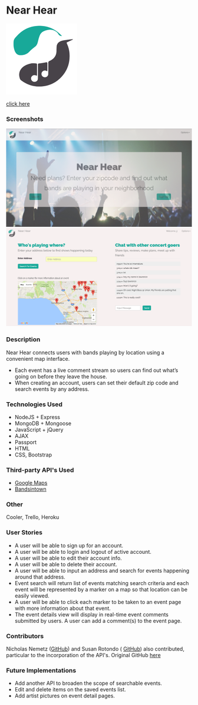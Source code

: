 # Near Hear

![](public/favicon.ico)

[click here](https://nearhear.herokuapp.com)

### Screenshots
![](landing-page.png)
![](map-page.png)

### Description

Near Hear connects users with bands playing by location using a convenient map interface.

* Each event has a live comment stream so users can find out what’s going on before they leave the house.
* When creating an account, users can set their default zip code and search events by any address.

### Technologies Used

* NodeJS + Express
* MongoDB + Mongoose
* JavaScript + jQuery
* AJAX
* Passport
* HTML
* CSS, Bootstrap

### Third-party API's Used
* [Google Maps](https://developers.google.com/maps/documentation/javascript/)
* [Bandsintown](https://www.bandsintown.com/api/overview)

### Other
Cooler, Trello, Heroku

### User Stories
* A user will be able to sign up for an account.
* A user will be able to login and logout of active account.
* A user will be able to edit their account info.
* A user will be able to delete their account.
* A user will be able to input an address and search for events happening around that address.
* Event search will return list of events matching search criteria and each event will be represented by a marker on a map so that location can be easily viewed.
* A user will be able to click each marker to be taken to an event page with more information about that event.
* The event details view will display in real-time event comments submitted by users. A user can add a comment(s) to the event page.


### Contributors
Nicholas Nemetz ([GitHub](https://github.com/nem1230)) and Susan Rotondo ( [GitHub](https://github.com/susanrotondo)) also contributed, particular to the incorporation of the API's. Original GitHub [here](https://github.com/jjkeith/Project3)


### Future Implementations

* Add another API to broaden the scope of searchable events.
* Edit and delete items on the saved events list.
* Add artist pictures on event detail pages.
